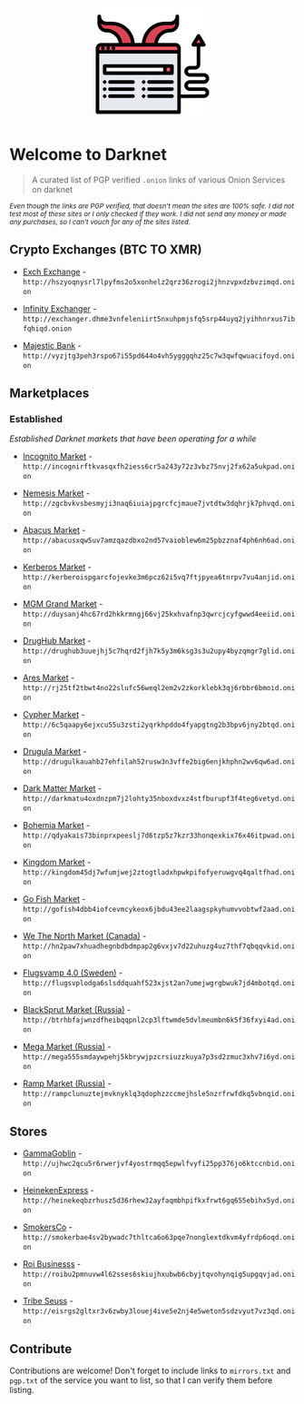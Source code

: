<center>

<img src="logo.png" width="200">

</center>

# Welcome to Darknet

> A curated list of PGP verified `.onion` links of various Onion Services on darknet

<small>

*Even though the links are PGP verified, that doesn't mean the sites are 100% safe. I did not test most of these sites or I only checked if they work. I did not send any money or made any purchases, so I can't vouch for any of the sites listed.*

</small>

## Crypto Exchanges (BTC TO XMR)

- [Exch Exchange](http://hszyoqnysrl7lpyfms2o5xonhelz2qrz36zrogi2jhnzvpxdzbvzimqd.onion) - `http://hszyoqnysrl7lpyfms2o5xonhelz2qrz36zrogi2jhnzvpxdzbvzimqd.onion`

- [Infinity Exchanger](http://exchanger.dhme3vnfeleniirt5nxuhpmjsfq5srp44uyq2jyihhnrxus7ibfqhiqd.onion) - `http://exchanger.dhme3vnfeleniirt5nxuhpmjsfq5srp44uyq2jyihhnrxus7ibfqhiqd.onion`

- [Majestic Bank](http://vyzjtg3peh3rspo67i55pd644o4vh5ygggqhz25c7w3qwfqwuacifoyd.onion) - `http://vyzjtg3peh3rspo67i55pd644o4vh5ygggqhz25c7w3qwfqwuacifoyd.onion`

## Marketplaces

### Established

*Established Darknet markets that have been operating for a while*

- [Incognito Market](http://incognirftkvasqxfh2iess6cr5a243y72z3vbz75nvj2fx62a5ukpad.onion) - `http://incognirftkvasqxfh2iess6cr5a243y72z3vbz75nvj2fx62a5ukpad.onion`

- [Nemesis Market](http://zgcbvkvsbesmyji3naq6iuiajpgrcfcjmaue7jvtdtw3dqhrjk7phvqd.onion) - `http://zgcbvkvsbesmyji3naq6iuiajpgrcfcjmaue7jvtdtw3dqhrjk7phvqd.onion`

- [Abacus Market](http://abacusxqw5uv7amzqazdbxo2nd57vaioblew6m25pbzznaf4ph6nh6ad.onion) - `http://abacusxqw5uv7amzqazdbxo2nd57vaioblew6m25pbzznaf4ph6nh6ad.onion`

- [Kerberos Market](http://kerberoispgarcfojevke3m6pcz62i5vq7ftjpyea6tnrpv7vu4anjid.onion) - `http://kerberoispgarcfojevke3m6pcz62i5vq7ftjpyea6tnrpv7vu4anjid.onion`

- [MGM Grand Market](http://duysanj4hc67rd2hkkrmngj66vj25kxhvafnp3qwrcjcyfgwwd4eeiid.onion) - `http://duysanj4hc67rd2hkkrmngj66vj25kxhvafnp3qwrcjcyfgwwd4eeiid.onion`

- [DrugHub Market](http://drughub3uuejhj5c7hqrd2fjh7k5y3m6ksg3s3u2upy4byzqmgr7glid.onion) - `http://drughub3uuejhj5c7hqrd2fjh7k5y3m6ksg3s3u2upy4byzqmgr7glid.onion`

- [Ares Market](http://rj25tf2tbwt4no22slufc56weql2em2v2zkorklebk3qj6rbbr6bmoid.onion) - `http://rj25tf2tbwt4no22slufc56weql2em2v2zkorklebk3qj6rbbr6bmoid.onion`

- [Cypher Market](http://6c5qaapy6ejxcu55u3zsti2yqrkhpddo4fyapgtng2b3bpv6jny2btqd.onion) - `http://6c5qaapy6ejxcu55u3zsti2yqrkhpddo4fyapgtng2b3bpv6jny2btqd.onion`

- [Drugula Market](http://drugulkauahb27ehfilah52rusw3n3vffe2big6enjkhphn2wv6qw6ad.onion) - `http://drugulkauahb27ehfilah52rusw3n3vffe2big6enjkhphn2wv6qw6ad.onion`

- [Dark Matter Market](http://darkmatu4oxdnzpm7j2lohty35nboxdvxz4stfburupf3f4teg6vetyd.onion) - `http://darkmatu4oxdnzpm7j2lohty35nboxdvxz4stfburupf3f4teg6vetyd.onion`

- [Bohemia Market](http://qdyakais73binprxpeeslj7d6tzp5z7kzr33honqexkix76x46itpwad.onion) - `http://qdyakais73binprxpeeslj7d6tzp5z7kzr33honqexkix76x46itpwad.onion`

- [Kingdom Market](http://kingdom45dj7wfumjwej2ztogtladxhpwkpifofyeruwgvq4qaltfhad.onion) - `http://kingdom45dj7wfumjwej2ztogtladxhpwkpifofyeruwgvq4qaltfhad.onion`

- [Go Fish Market](http://gofish4dbb4iofcevmcykeox6jbdu43ee2laagspkyhumvvobtwf2aad.onion) - `http://gofish4dbb4iofcevmcykeox6jbdu43ee2laagspkyhumvvobtwf2aad.onion`

- [We The North Market (Canada)](http://hn2paw7xhuadhegnbdbdmpap2g6vxjv7d22uhuzg4uz7thf7qbqqvkid.onion) - `http://hn2paw7xhuadhegnbdbdmpap2g6vxjv7d22uhuzg4uz7thf7qbqqvkid.onion`

- [Flugsvamp 4.0 (Sweden)](http://flugsvplodga6slsddquahf523xjst2an7umejwgrgbwuk7jd4mbotqd.onion) - `http://flugsvplodga6slsddquahf523xjst2an7umejwgrgbwuk7jd4mbotqd.onion`

- [BlackSprut Market (Russia)](http://btrhbfajwnzdfheibqqpnl2cp3lftwmde5dvlmeumbn6k5f36fxyi4ad.onion) - `http://btrhbfajwnzdfheibqqpnl2cp3lftwmde5dvlmeumbn6k5f36fxyi4ad.onion`

- [Mega Market (Russia)](http://mega555smdaywpehj5kbrywjpzcrsiuzzkuya7p3sd2zmuc3xhv7i6yd.onion) - `http://mega555smdaywpehj5kbrywjpzcrsiuzzkuya7p3sd2zmuc3xhv7i6yd.onion`

- [Ramp Market (Russia)](http://rampclunuztejmvknyklq3qdophzzccmejhsle5nzrfrwfdkq5vbnqid.onion) - `http://rampclunuztejmvknyklq3qdophzzccmejhsle5nzrfrwfdkq5vbnqid.onion`

## Stores

- [GammaGoblin](http://ujhwc2qcu5r6rwerjvf4yostrmqq5epwlfvyfi25pp376jo6ktccnbid.onion) - `http://ujhwc2qcu5r6rwerjvf4yostrmqq5epwlfvyfi25pp376jo6ktccnbid.onion`

- [HeinekenExpress](http://heinekeqbzrhusz5d36rhew32ayfaqmbhpifkxfrwt6gq655ebihx5yd.onion) - `http://heinekeqbzrhusz5d36rhew32ayfaqmbhpifkxfrwt6gq655ebihx5yd.onion`

- [SmokersCo](http://smokerbae4sv2bywadc7thltca6o63pqe7nonglextdkvm4yfrdp6oqd.onion) - `http://smokerbae4sv2bywadc7thltca6o63pqe7nonglextdkvm4yfrdp6oqd.onion`

- [Roi Businesss](http://roibu2pmnuvw4l62sses6skiujhxubwb6cbyjtqvohynqig5upgqvjad.onion) - `http://roibu2pmnuvw4l62sses6skiujhxubwb6cbyjtqvohynqig5upgqvjad.onion`

- [Tribe Seuss](http://eisrgs2gltxr3v6zwby3louej4ive5e2nj4e5weton5sdzvyut7vz3qd.onion) - `http://eisrgs2gltxr3v6zwby3louej4ive5e2nj4e5weton5sdzvyut7vz3qd.onion`

## Contribute

Contributions are welcome! Don't forget to include links to `mirrors.txt` and `pgp.txt` of the service you want to list, so that I can verify them before listing.

<!-- Contributions welcome! Read the [contribution guidelines](contributing.md) first. -->
